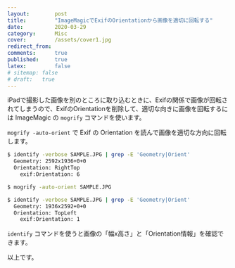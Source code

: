 ```yaml
---
layout:        post
title:         "ImageMagicでExifのOrientationから画像を適切に回転する"
date:          2020-03-29
category:      Misc
cover:         /assets/cover1.jpg
redirect_from:
comments:      true
published:     true
latex:         false
# sitemap: false
# draft:   true
---
```


iPadで撮影した画像を別のところに取り込むときに、Exifの関係で画像が回転されてしまうので、ExifのOrientationを削除して、適切な向きに画像を回転するには ImageMagic の `mogrify` コマンドを使います。

`mogrify -auto-orient` で Exif の Orientation を読んで画像を適切な方向に回転します。

```bash
$ identify -verbose SAMPLE.JPG | grep -E 'Geometry|Orient'
  Geometry: 2592x1936+0+0
  Orientation: RightTop
    exif:Orientation: 6

$ mogrify -auto-orient SAMPLE.JPG

$ identify -verbose SAMPLE.JPG | grep -E 'Geometry|Orient'
  Geometry: 1936x2592+0+0
  Orientation: TopLeft
    exif:Orientation: 1
```

`identify` コマンドを使うと画像の「幅x高さ」と「Orientation情報」を確認できます。

以上です。
